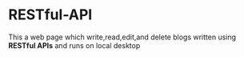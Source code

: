 # RESTful-API
<p>This a web page which write,read,edit,and delete blogs written using <b>RESTful APIs</b> and runs on local desktop</p>
